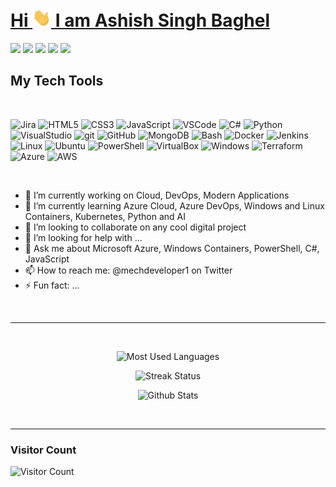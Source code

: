 # [Hi <img src="https://raw.githubusercontent.com/ABSphreak/ABSphreak/master/gifs/Hi.gif" width="30px"> I am Ashish Singh Baghel](https://techhackswithash.com/)
[<img height="30" src="https://img.shields.io/badge/linkedin-blue.svg?&style=for-the-badge&logo=linkedin&logoColor=white" />][LinkedIn]
[<img height="30" src = "https://img.shields.io/badge/Youtube-%23E4405F.svg?&style=for-the-badge&logo=Youtube&logoColor=white">][YouTube] 
[<img height="30" src="https://img.shields.io/badge/twitter-%231DA1F2.svg?&style=for-the-badge&logo=twitter&logoColor=white" />][Twitter]
[<img height="30" src="https://img.shields.io/badge/Medium-12100E?style=for-the-badge&logo=medium&logoColor=white" />][Medium]
[<img height="30" src="https://img.shields.io/badge/Twitch-9146FF?style=for-the-badge&logo=twitch&logoColor=white" />][Twitch]

## My Tech Tools  

</br>
<p align="left">
<img width="40" height="40" alt="Jira"         src="https://img.icons8.com/color/72/jira.png"                      />  
<img width="40" height="40" alt="HTML5"        src="https://img.icons8.com/color/72/html-5--v1.png"                />
<img width="40" height="40" alt="CSS3"         src="https://img.icons8.com/color/72/css3.png"                      />
<img width="40" height="40" alt="JavaScript"   src="https://img.icons8.com/color/72/javascript--v1.png"            />
<img width="40" height="40" alt="VSCode"       src="https://img.icons8.com/fluency/72/visual-studio-code-2019.png" />
<img width="40" height="40" alt="C#"           src="https://img.icons8.com/color/72/c-sharp-logo.png"              />  
<img width="40" height="40" alt="Python"       src="https://img.icons8.com/fluency/72/python.png"                  />
<img width="40" height="40" alt="VisualStudio" src="https://img.icons8.com/fluency/72/visual-studio.png"           />
<img width="40" height="40" alt="git"          src="https://img.icons8.com/color/72/git.png"                       />
<img width="40" height="40" alt="GitHub"       src="https://img.icons8.com/color/72/github--v1.png"                />
<img width="40" height="40" alt="MongoDB"      src="https://img.icons8.com/color/72/mongodb.png"                   />
<img width="40" height="40" alt="Bash"         src="https://img.icons8.com/plasticine/2x/bash.png"                 />
<img width="40" height="40" alt="Docker"       src="https://img.icons8.com/fluency/72/docker.png"                  />
<img width="40" height="40" alt="Jenkins"      src="https://img.icons8.com/color/72/jenkins.png"                   />
<img width="40" height="40" alt="Linux"        src="https://img.icons8.com/color/72/linux--v1.png"                 />
<img width="40" height="40" alt="Ubuntu"       src="https://img.icons8.com/color/72/ubuntu--v1.png"                />
<img width="40" height="40" alt="PowerShell"   src="https://img.icons8.com/color/72/powershell.png"                />
<img width="40" height="40" alt="VirtualBox"   src="https://img.icons8.com/color/72/virtualbox.png"                />
<img width="40" height="40" alt="Windows"      src="https://img.icons8.com/fluency/72/windows-10.png"              />
<img width="40" height="40" alt="Terraform"    src="https://img.icons8.com/fluency/72/terraform.png"               />
<img width="40" height="40" alt="Azure"        src="https://img.icons8.com/fluency/72/azure-1.png"                 />
<img width="40" height="40" alt="AWS"          src="https://img.icons8.com/color/72/amazon-web-services.png"       />
</p>
</br>

- 🔭 I’m currently working on Cloud, DevOps, Modern Applications
- 🌱 I’m currently learning Azure Cloud, Azure DevOps, Windows and Linux Containers, Kubernetes, Python and AI
- 👯 I’m looking to collaborate on any cool digital project
- 🤔 I’m looking for help with ...
- 💬 Ask me about Microsoft Azure, Windows Containers, PowerShell, C#, JavaScript
- 📫 How to reach me: @mechdeveloper1 on Twitter
- ⚡ Fun fact: ...

</br>

---

</br>
  <div align="center">
    <p>
      <img alt="Most Used Languages" src="https://github-readme-stats.vercel.app/api/top-langs?username=mechdeveloper&show_icons=true&locale=en&layout=compact&theme=gotham" />
    </p>
    <p>
      <img alt="Streak Status"       src="https://github-readme-streak-stats.herokuapp.com/?user=mechdeveloper&theme=gotham" />
    </p>
    <p>
      <img alt="Github Stats"        src="https://github-readme-stats.vercel.app/api?username=mechdeveloper&show_icons=true&theme=gotham" />
    </p>
  </div>
</br>

---
### Visitor Count
![Visitor Count](https://profile-counter.glitch.me/{mechdeveloper}/count.svg)

<!-- <div align="center">
  <p>
    <a href="https://techhackswithash.com/" target="_blank"> 
      <img width="100%" alt="Coder" src="https://i.gifer.com/24Br.gif" />
    </a>
  </p>
</div> -->

[website]:  https://techhackswithash.com
[blog]:     https://blog.techhackswithash.com
[twitter]:  https://twitter.com/mechDeveloper1
[youtube]:  https://www.youtube.com/channel/UCJ7uLE5xaKA7qScKSX5Z_mw
[blog]:     https://blog.techhackswithash.com/
[linkedin]: https://www.linkedin.com/in/baghelashish/
[Medium]:   https://medium.com/@mechdeveloper
[Facebook]: https://www.facebook.com/mechboyash
[Twitch]:   https://www.twitch.tv/ashishsinghbaghel
